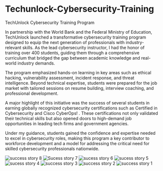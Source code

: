 # Techunlock-Cybersecurity-Training

TechUnlock Cybersecurity Training Program

In partnership with the World Bank and the Federal Ministry of Education, TechUnlock launched a transformative cybersecurity training program designed to equip the next generation of professionals with industry-relevant skills. As the lead cybersecurity instructor, I had the honor of training over 400 students, guiding them through a comprehensive curriculum that bridged the gap between academic knowledge and real-world industry demands.

The program emphasized hands-on learning in key areas such as ethical hacking, vulnerability assessment, incident response, and threat intelligence. Beyond technical expertise, students were prepared for the job market with tailored sessions on resume building, interview coaching, and professional development.

A major highlight of this initiative was the success of several students in earning globally recognized cybersecurity certifications such as Certified in Cybersecurity and Cisco CyberOps!
. These certifications not only validated their technical skills but also opened doors to high-demand job opportunities in leading tech firms and government agencies.

Under my guidance, students gained the confidence and expertise needed to excel in cybersecurity roles, making this program a key contributor to workforce development and a model for addressing the critical need for skilled cybersecurity professionals nationwide.

![success story 8](https://github.com/user-attachments/assets/625b0b4d-8259-4415-bb1a-049e3713c114)
![Sucess story 7](https://github.com/user-attachments/assets/44f08652-3d3d-4c6b-a931-a9dbd5d2e027)
![sucess story 6](https://github.com/user-attachments/assets/f5853320-69cd-4948-8f58-e2d6ef5794bb)
![sucess story 5](https://github.com/user-attachments/assets/ebfa2e6c-a9b8-47ec-9c75-0d2993ab5570)
![sucess story 4](https://github.com/user-attachments/assets/eebdd71c-2aaf-40ca-86fa-9ce6c8af61a2)
![success story 3](https://github.com/user-attachments/assets/e02c296f-79ae-427d-8f85-f33ee87654a0)
![success story 2](https://github.com/user-attachments/assets/ee7b9b18-7941-468d-a9bd-cfc3cc74284c)
![success story 1](https://github.com/user-attachments/assets/32ed7f19-e4a4-49ab-a5a2-b52443f998b5)
